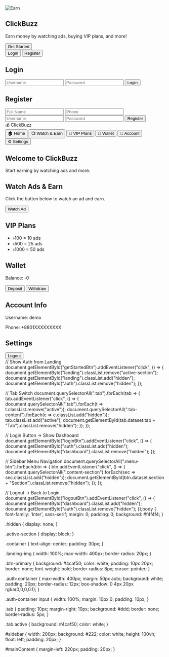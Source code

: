<!DOCTYPE html><html lang="en">
<head>
  <meta charset="UTF-8" />
  <meta name="viewport" content="width=device-width, initial-scale=1.0" />
  <title>ClickBuzz - Earn Online</title>
  <link rel="stylesheet" href="style.css" />
  <script defer src="script.js"></script>
  <link href="https://fonts.googleapis.com/css2?family=Inter:wght@400;600&display=swap" rel="stylesheet">
  <link rel="stylesheet" href="https://cdnjs.cloudflare.com/ajax/libs/font-awesome/6.5.0/css/all.min.css"/>
</head>
<body>
  <!-- Landing Page -->
  <section id="landing" class="active-section">
    <div class="container">
      <img src="https://img.freepik.com/free-vector/online-money-making-concept-illustration_114360-1195.jpg" class="landing-img" alt="Earn" />
      <h1>ClickBuzz</h1>
      <p>Earn money by watching ads, buying VIP plans, and more!</p>
      <button id="getStartedBtn" class="btn-primary">Get Started</button>
    </div>
  </section>  <!-- Auth Section -->  <section id="auth" class="hidden">
    <div class="auth-container">
      <div class="tabs">
        <button class="tab active" data-tab="login">Login</button>
        <button class="tab" data-tab="register">Register</button>
      </div>
      <div class="tab-content" id="loginTab">
        <h2>Login</h2>
        <input type="text" id="loginUsername" placeholder="Username" />
        <input type="password" id="loginPassword" placeholder="Password" />
        <button id="loginBtn">Login</button>
      </div>
      <div class="tab-content hidden" id="registerTab">
        <h2>Register</h2>
        <input type="text" id="regName" placeholder="Full Name" />
        <input type="text" id="regPhone" placeholder="Phone" />
        <input type="text" id="regUsername" placeholder="Username" />
        <input type="password" id="regPassword" placeholder="Password" />
        <button id="registerBtn">Register</button>
      </div>
    </div>
  </section>  <!-- Dashboard -->  <section id="dashboard" class="hidden">
    <aside id="sidebar">
      <div class="logo">💰 ClickBuzz</div>
      <nav>
        <button class="menu-btn" data-section="home">🏠 Home</button>
        <button class="menu-btn" data-section="earn">📺 Watch & Earn</button>
        <button class="menu-btn" data-section="vip">💎 VIP Plans</button>
        <button class="menu-btn" data-section="wallet">💼 Wallet</button>
        <button class="menu-btn" data-section="account">👤 Account</button>
        <button class="menu-btn" data-section="settings">⚙️ Settings</button>
      </nav>
    </aside>
    <main id="mainContent">
      <section class="content-section" id="homeSection">
        <h2>Welcome to ClickBuzz</h2>
        <p>Start earning by watching ads and more.</p>
      </section>
      <section class="content-section hidden" id="earnSection">
        <h2>Watch Ads & Earn</h2>
        <p>Click the button below to watch an ad and earn.</p>
        <button id="watchAdBtn">Watch Ad</button>
      </section>
      <section class="content-section hidden" id="vipSection">
        <h2>VIP Plans</h2>
        <ul>
          <li>৳100 = 10 ads</li>
          <li>৳500 = 25 ads</li>
          <li>৳1000 = 50 ads</li>
        </ul>
      </section>
      <section class="content-section hidden" id="walletSection">
        <h2>Wallet</h2>
        <p>Balance: ৳<span id="balance">0</span></p>
        <button id="depositBtn">Deposit</button>
        <button id="withdrawBtn">Withdraw</button>
      </section>
      <section class="content-section hidden" id="accountSection">
        <h2>Account Info</h2>
        <p>Username: <span id="accUsername">demo</span></p>
        <p>Phone: <span id="accPhone">+8801XXXXXXXXX</span></p>
      </section>
      <section class="content-section hidden" id="settingsSection">
        <h2>Settings</h2>
        <button id="logoutBtn">Logout</button>
      </section>
    </main>
  </section>
</body>
// Show Auth from Landing
document.getElementById("getStartedBtn").addEventListener("click", () => {
  document.getElementById("landing").classList.remove("active-section");
  document.getElementById("landing").classList.add("hidden");
  document.getElementById("auth").classList.remove("hidden");
});

// Tab Switch
document.querySelectorAll(".tab").forEach(tab => {
  tab.addEventListener("click", () => {
    document.querySelectorAll(".tab").forEach(t => t.classList.remove("active"));
    document.querySelectorAll(".tab-content").forEach(c => c.classList.add("hidden"));
    tab.classList.add("active");
    document.getElementById(tab.dataset.tab + "Tab").classList.remove("hidden");
  });
});

// Login Button → Show Dashboard
document.getElementById("loginBtn").addEventListener("click", () => {
  document.getElementById("auth").classList.add("hidden");
  document.getElementById("dashboard").classList.remove("hidden");
});

// Sidebar Menu Navigation
document.querySelectorAll(".menu-btn").forEach(btn => {
  btn.addEventListener("click", () => {
    document.querySelectorAll(".content-section").forEach(sec => sec.classList.add("hidden"));
    document.getElementById(btn.dataset.section + "Section").classList.remove("hidden");
  });
});

// Logout → Back to Login
document.getElementById("logoutBtn").addEventListener("click", () => {
  document.getElementById("dashboard").classList.add("hidden");
  document.getElementById("auth").classList.remove("hidden");
});body {
  font-family: 'Inter', sans-serif;
  margin: 0;
  padding: 0;
  background: #f4f4f4;
}

.hidden {
  display: none;
}

.active-section {
  display: block;
}

.container {
  text-align: center;
  padding: 30px;
}

.landing-img {
  width: 100%;
  max-width: 400px;
  border-radius: 20px;
}

.btn-primary {
  background: #4caf50;
  color: white;
  padding: 10px 20px;
  border: none;
  font-weight: bold;
  border-radius: 8px;
  cursor: pointer;
}

.auth-container {
  max-width: 400px;
  margin: 50px auto;
  background: white;
  padding: 20px;
  border-radius: 12px;
  box-shadow: 0 4px 20px rgba(0,0,0,0.1);
}

.auth-container input {
  width: 100%;
  margin: 10px 0;
  padding: 10px;
}

.tab {
  padding: 10px;
  margin-right: 10px;
  background: #ddd;
  border: none;
  border-radius: 5px;
}

.tab.active {
  background: #4caf50;
  color: white;
}

#sidebar {
  width: 200px;
  background: #222;
  color: white;
  height: 100vh;
  float: left;
  padding: 20px;
}

#mainContent {
  margin-left: 220px;
  padding: 20px;
}

